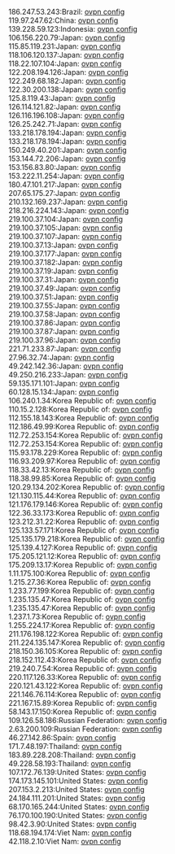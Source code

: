 186.247.53.243:Brazil: [ovpn config](vpn/186_247_53_243.ovpn)  
119.97.247.62:China: [ovpn config](vpn/119_97_247_62.ovpn)  
139.228.59.123:Indonesia: [ovpn config](vpn/139_228_59_123.ovpn)  
106.156.220.79:Japan: [ovpn config](vpn/106_156_220_79.ovpn)  
115.85.119.231:Japan: [ovpn config](vpn/115_85_119_231.ovpn)  
118.106.120.137:Japan: [ovpn config](vpn/118_106_120_137.ovpn)  
118.22.107.104:Japan: [ovpn config](vpn/118_22_107_104.ovpn)  
122.208.194.126:Japan: [ovpn config](vpn/122_208_194_126.ovpn)  
122.249.68.182:Japan: [ovpn config](vpn/122_249_68_182.ovpn)  
122.30.200.138:Japan: [ovpn config](vpn/122_30_200_138.ovpn)  
125.8.119.43:Japan: [ovpn config](vpn/125_8_119_43.ovpn)  
126.114.121.82:Japan: [ovpn config](vpn/126_114_121_82.ovpn)  
126.116.196.108:Japan: [ovpn config](vpn/126_116_196_108.ovpn)  
126.25.242.71:Japan: [ovpn config](vpn/126_25_242_71.ovpn)  
133.218.178.194:Japan: [ovpn config](vpn/133_218_178_194.ovpn)  
133.218.178.194:Japan: [ovpn config](vpn/133_218_178_194.ovpn)  
150.249.40.201:Japan: [ovpn config](vpn/150_249_40_201.ovpn)  
153.144.72.206:Japan: [ovpn config](vpn/153_144_72_206.ovpn)  
153.156.83.80:Japan: [ovpn config](vpn/153_156_83_80.ovpn)  
153.222.11.254:Japan: [ovpn config](vpn/153_222_11_254.ovpn)  
180.47.101.217:Japan: [ovpn config](vpn/180_47_101_217.ovpn)  
207.65.175.27:Japan: [ovpn config](vpn/207_65_175_27.ovpn)  
210.132.169.237:Japan: [ovpn config](vpn/210_132_169_237.ovpn)  
218.216.224.143:Japan: [ovpn config](vpn/218_216_224_143.ovpn)  
219.100.37.104:Japan: [ovpn config](vpn/219_100_37_104.ovpn)  
219.100.37.105:Japan: [ovpn config](vpn/219_100_37_105.ovpn)  
219.100.37.107:Japan: [ovpn config](vpn/219_100_37_107.ovpn)  
219.100.37.13:Japan: [ovpn config](vpn/219_100_37_13.ovpn)  
219.100.37.177:Japan: [ovpn config](vpn/219_100_37_177.ovpn)  
219.100.37.182:Japan: [ovpn config](vpn/219_100_37_182.ovpn)  
219.100.37.19:Japan: [ovpn config](vpn/219_100_37_19.ovpn)  
219.100.37.31:Japan: [ovpn config](vpn/219_100_37_31.ovpn)  
219.100.37.49:Japan: [ovpn config](vpn/219_100_37_49.ovpn)  
219.100.37.51:Japan: [ovpn config](vpn/219_100_37_51.ovpn)  
219.100.37.55:Japan: [ovpn config](vpn/219_100_37_55.ovpn)  
219.100.37.58:Japan: [ovpn config](vpn/219_100_37_58.ovpn)  
219.100.37.86:Japan: [ovpn config](vpn/219_100_37_86.ovpn)  
219.100.37.87:Japan: [ovpn config](vpn/219_100_37_87.ovpn)  
219.100.37.96:Japan: [ovpn config](vpn/219_100_37_96.ovpn)  
221.71.233.87:Japan: [ovpn config](vpn/221_71_233_87.ovpn)  
27.96.32.74:Japan: [ovpn config](vpn/27_96_32_74.ovpn)  
49.242.142.36:Japan: [ovpn config](vpn/49_242_142_36.ovpn)  
49.250.216.233:Japan: [ovpn config](vpn/49_250_216_233.ovpn)  
59.135.171.101:Japan: [ovpn config](vpn/59_135_171_101.ovpn)  
60.128.15.134:Japan: [ovpn config](vpn/60_128_15_134.ovpn)  
106.240.1.34:Korea Republic of: [ovpn config](vpn/106_240_1_34.ovpn)  
110.15.2.128:Korea Republic of: [ovpn config](vpn/110_15_2_128.ovpn)  
112.155.18.143:Korea Republic of: [ovpn config](vpn/112_155_18_143.ovpn)  
112.186.49.99:Korea Republic of: [ovpn config](vpn/112_186_49_99.ovpn)  
112.72.253.154:Korea Republic of: [ovpn config](vpn/112_72_253_154.ovpn)  
112.72.253.154:Korea Republic of: [ovpn config](vpn/112_72_253_154.ovpn)  
115.93.178.229:Korea Republic of: [ovpn config](vpn/115_93_178_229.ovpn)  
116.93.209.97:Korea Republic of: [ovpn config](vpn/116_93_209_97.ovpn)  
118.33.42.13:Korea Republic of: [ovpn config](vpn/118_33_42_13.ovpn)  
118.38.99.85:Korea Republic of: [ovpn config](vpn/118_38_99_85.ovpn)  
120.29.134.202:Korea Republic of: [ovpn config](vpn/120_29_134_202.ovpn)  
121.130.115.44:Korea Republic of: [ovpn config](vpn/121_130_115_44.ovpn)  
121.176.179.146:Korea Republic of: [ovpn config](vpn/121_176_179_146.ovpn)  
122.36.33.173:Korea Republic of: [ovpn config](vpn/122_36_33_173.ovpn)  
123.212.31.22:Korea Republic of: [ovpn config](vpn/123_212_31_22.ovpn)  
125.133.57.171:Korea Republic of: [ovpn config](vpn/125_133_57_171.ovpn)  
125.135.179.218:Korea Republic of: [ovpn config](vpn/125_135_179_218.ovpn)  
125.139.4.127:Korea Republic of: [ovpn config](vpn/125_139_4_127.ovpn)  
175.205.121.12:Korea Republic of: [ovpn config](vpn/175_205_121_12.ovpn)  
175.209.13.17:Korea Republic of: [ovpn config](vpn/175_209_13_17.ovpn)  
1.11.175.100:Korea Republic of: [ovpn config](vpn/1_11_175_100.ovpn)  
1.215.27.36:Korea Republic of: [ovpn config](vpn/1_215_27_36.ovpn)  
1.233.77.199:Korea Republic of: [ovpn config](vpn/1_233_77_199.ovpn)  
1.235.135.47:Korea Republic of: [ovpn config](vpn/1_235_135_47.ovpn)  
1.235.135.47:Korea Republic of: [ovpn config](vpn/1_235_135_47.ovpn)  
1.237.1.73:Korea Republic of: [ovpn config](vpn/1_237_1_73.ovpn)  
1.255.224.17:Korea Republic of: [ovpn config](vpn/1_255_224_17.ovpn)  
211.176.198.122:Korea Republic of: [ovpn config](vpn/211_176_198_122.ovpn)  
211.224.135.147:Korea Republic of: [ovpn config](vpn/211_224_135_147.ovpn)  
218.150.36.105:Korea Republic of: [ovpn config](vpn/218_150_36_105.ovpn)  
218.152.112.43:Korea Republic of: [ovpn config](vpn/218_152_112_43.ovpn)  
219.240.7.54:Korea Republic of: [ovpn config](vpn/219_240_7_54.ovpn)  
220.117.126.33:Korea Republic of: [ovpn config](vpn/220_117_126_33.ovpn)  
220.121.43.122:Korea Republic of: [ovpn config](vpn/220_121_43_122.ovpn)  
221.146.76.114:Korea Republic of: [ovpn config](vpn/221_146_76_114.ovpn)  
221.167.15.89:Korea Republic of: [ovpn config](vpn/221_167_15_89.ovpn)  
58.143.17.150:Korea Republic of: [ovpn config](vpn/58_143_17_150.ovpn)  
109.126.58.186:Russian Federation: [ovpn config](vpn/109_126_58_186.ovpn)  
2.63.200.109:Russian Federation: [ovpn config](vpn/2_63_200_109.ovpn)  
46.27.142.86:Spain: [ovpn config](vpn/46_27_142_86.ovpn)  
171.7.48.197:Thailand: [ovpn config](vpn/171_7_48_197.ovpn)  
183.89.228.208:Thailand: [ovpn config](vpn/183_89_228_208.ovpn)  
49.228.58.193:Thailand: [ovpn config](vpn/49_228_58_193.ovpn)  
107.172.76.139:United States: [ovpn config](vpn/107_172_76_139.ovpn)  
174.173.145.101:United States: [ovpn config](vpn/174_173_145_101.ovpn)  
207.153.2.213:United States: [ovpn config](vpn/207_153_2_213.ovpn)  
24.184.111.201:United States: [ovpn config](vpn/24_184_111_201.ovpn)  
68.170.165.244:United States: [ovpn config](vpn/68_170_165_244.ovpn)  
76.170.100.190:United States: [ovpn config](vpn/76_170_100_190.ovpn)  
98.42.3.90:United States: [ovpn config](vpn/98_42_3_90.ovpn)  
118.68.194.174:Viet Nam: [ovpn config](vpn/118_68_194_174.ovpn)  
42.118.2.10:Viet Nam: [ovpn config](vpn/42_118_2_10.ovpn)  
